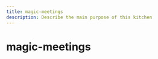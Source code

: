 ```yaml
---
title: magic-meetings
description: Describe the main purpose of this kitchen
---
```


# magic-meetings
